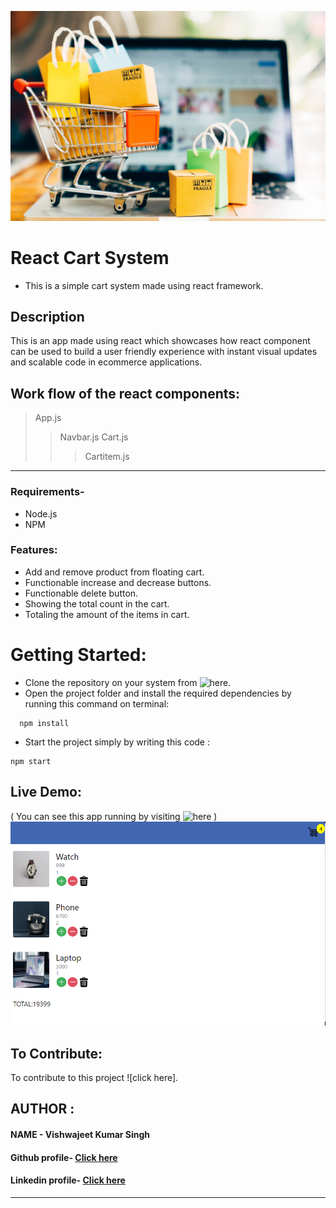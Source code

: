 ![cart](https://github.com/vishwajeet-hash/cartsystem/blob/master/images/shopping.jpeg)
# React Cart System

* This is a simple cart system made using react framework.

## Description

This is an app made using react which showcases how react component can be used to build a user friendly experience with instant visual updates and scalable code in ecommerce applications.

## Work flow of the react components:

> App.js
>> Navbar.js
>> Cart.js 
>>> Cartitem.js
 
---

### Requirements-

* Node.js
* NPM

### Features:

* Add and remove product from floating cart.
* Functionable increase and decrease buttons.
* Functionable delete button.
* Showing the total count in the cart.
* Totaling the amount of the items in cart. 

# Getting Started:

* Clone the repository on your system from ![here](https://github.com/vishwajeet-hash/cartsystem).
* Open the project folder and install the required dependencies by running this command on terminal:
```
  npm install
```
* Start the project simply by writing this code :
```
npm start
```
## Live Demo:
( You can see this app running by visiting ![here](https://www.youtube.com/watch?v=UlEYzTG2fV) )
![demo](https://github.com/vishwajeet-hash/cartsystem/blob/master/images/demo.PNG)

## To Contribute:
To contribute to this project ![click here].

## AUTHOR :

#### NAME - Vishwajeet Kumar Singh <br>
#### Github profile- [Click here](https://github.com/vishwajeet-hash)
#### Linkedin profile- [Click here](https://www.linkedin.com/in/vishwajeet-kumar-singh-b2a7aa1a5/)

***
